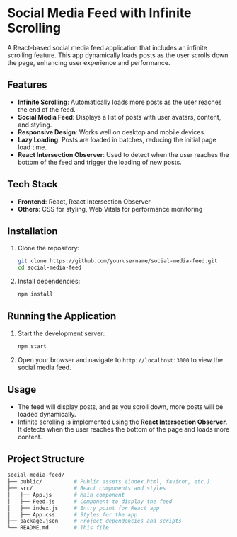 # Social Media Feed with Infinite Scrolling

A React-based social media feed application that includes an infinite scrolling feature. This app dynamically loads posts as the user scrolls down the page, enhancing user experience and performance.

## Features

- **Infinite Scrolling**: Automatically loads more posts as the user reaches the end of the feed.
- **Social Media Feed**: Displays a list of posts with user avatars, content, and styling.
- **Responsive Design**: Works well on desktop and mobile devices.
- **Lazy Loading**: Posts are loaded in batches, reducing the initial page load time.
- **React Intersection Observer**: Used to detect when the user reaches the bottom of the feed and trigger the loading of new posts.

## Tech Stack

- **Frontend**: React, React Intersection Observer
- **Others**: CSS for styling, Web Vitals for performance monitoring

## Installation

1. Clone the repository:

    ```bash
    git clone https://github.com/yourusername/social-media-feed.git
    cd social-media-feed
    ```

2. Install dependencies:

    ```bash
    npm install
    ```

## Running the Application

1. Start the development server:

    ```bash
    npm start
    ```

2. Open your browser and navigate to `http://localhost:3000` to view the social media feed.

## Usage

- The feed will display posts, and as you scroll down, more posts will be loaded dynamically.
- Infinite scrolling is implemented using the **React Intersection Observer**. It detects when the user reaches the bottom of the page and loads more content.

## Project Structure

```bash
social-media-feed/
├── public/          # Public assets (index.html, favicon, etc.)
├── src/             # React components and styles
│   ├── App.js       # Main component
│   ├── Feed.js      # Component to display the feed
│   ├── index.js     # Entry point for React app
│   ├── App.css      # Styles for the app
├── package.json     # Project dependencies and scripts
└── README.md        # This file
